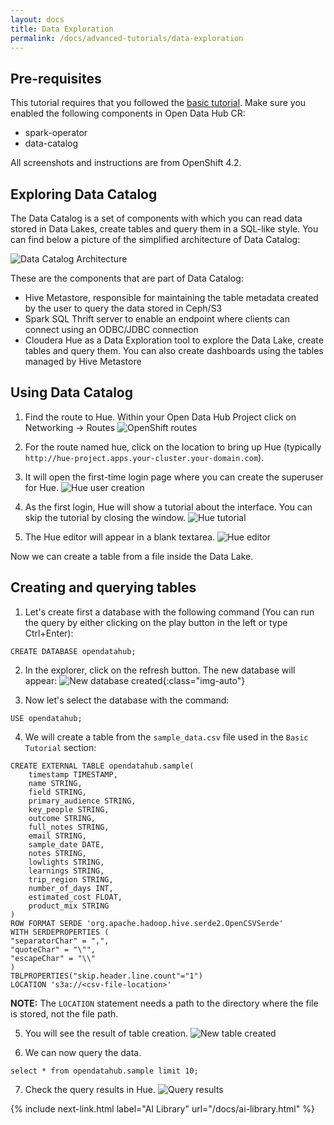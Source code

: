 ```yaml
---
layout: docs
title: Data Exploration
permalink: /docs/advanced-tutorials/data-exploration
---
```


Pre-requisites
------

This tutorial requires that you followed the [basic tutorial]({{site.baseurl}}/docs/getting-started/basic-tutorial). Make sure you enabled the following components in Open Data Hub CR:

* spark-operator
* data-catalog

All screenshots and instructions are from OpenShift 4.2.

Exploring Data Catalog
------

The Data Catalog is a set of components with which you can 
read data stored in Data Lakes, create tables and query them in a SQL-like style. You can find
below a picture of the simplified architecture of Data Catalog:

![Data Catalog Architecture]({{site.baseurl}}/assets/img/pages/docs/data-catalog/architecture.png "Data Catalog Architecture")

These are the components that are part of Data Catalog:

* Hive Metastore, responsible for maintaining the table metadata created by the user to query the data stored in Ceph/S3
* Spark SQL Thrift server to enable an endpoint where clients can connect using an ODBC/JDBC connection
* Cloudera Hue as a Data Exploration tool to explore the Data Lake, create tables and query them. You can 
also create dashboards using the tables managed by Hive Metastore

Using Data Catalog
------

1. Find the route to Hue. Within your Open Data Hub Project click on Networking -> Routes
![OpenShift routes]({{site.baseurl}}/assets/img/pages/docs/data-catalog/routes.png "OpenShift routes")

2. For the route named hue, click on the location to bring up Hue (typically `http://hue-project.apps.your-cluster.your-domain.com`).

3. It will open the first-time login page where you can create the superuser for Hue.
![Hue user creation]({{site.baseurl}}/assets/img/pages/docs/data-catalog/hue-user-creation.png "Hue user creation")

4. As the first login, Hue will show a tutorial about the interface. You can skip the tutorial by closing the window.
![Hue tutorial]({{site.baseurl}}/assets/img/pages/docs/data-catalog/tutorial.png "Hue tutorial")

5. The Hue editor will appear in a blank textarea.
![Hue editor]({{site.baseurl}}/assets/img/pages/docs/data-catalog/editor.png "Hue editor")

Now we can create a table from a file inside the Data Lake.

Creating and querying tables
------

1. Let's create first a database with the following command (You can run the query by either clicking on the play button in the left or type Ctrl+Enter):
```
CREATE DATABASE opendatahub;
```

2. In the explorer, click on the refresh button. The new database will appear:
![New database created]({{site.baseurl}}/assets/img/pages/docs/data-catalog/new-database.png "New database created"){:class="img-auto"}

3. Now let's select the database with the command:
```
USE opendatahub;
```

4. We will create a table from the `sample_data.csv` file used in the `Basic Tutorial` section:
```
CREATE EXTERNAL TABLE opendatahub.sample(
    timestamp TIMESTAMP,
    name STRING,
    field STRING,
    primary_audience STRING,
    key_people STRING,
    outcome STRING,
    full_notes STRING,
    email STRING,
    sample_date DATE,
    notes STRING,
    lowlights STRING,
    learnings STRING,
    trip_region STRING,
    number_of_days INT,
    estimated_cost FLOAT,
    product_mix STRING
)
ROW FORMAT SERDE 'org.apache.hadoop.hive.serde2.OpenCSVSerde'
WITH SERDEPROPERTIES (
"separatorChar" = ",",
"quoteChar" = "\"",
"escapeChar" = "\\" 
)
TBLPROPERTIES("skip.header.line.count"="1")
LOCATION 's3a://<csv-file-location>'
```
**NOTE:** The `LOCATION` statement needs a path to the directory where the file is stored, not the file path.

5. You will see the result of table creation.
![New table created]({{site.baseurl}}/assets/img/pages/docs/data-catalog/table-creation.png "New table created")

6. We can now query the data.
```
select * from opendatahub.sample limit 10;
```
7. Check the query results in Hue.
![Query results]({{site.baseurl}}/assets/img/pages/docs/data-catalog/query-results.png "Query results")

{% include next-link.html label="AI Library" url="/docs/ai-library.html" %}

